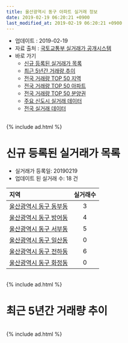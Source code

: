 ```yaml
---
title: 울산광역시 동구 아파트 실거래 정보
date: 2019-02-19 06:20:21 +0900
last_modified_at: 2019-02-19 06:20:21 +0900
---
```


* 업데이트 : 2019-02-19
* 자료 출처 : [국토교통부 실거래가 공개시스템](http://rt.molit.go.kr)
* 바로 가기
    * [신규 등록된 실거래가 목록](#신규-등록된-실거래가-목록)
    * [최근 5년간 거래량 추이](#최근-5년간-거래량-추이)
    * [전국 거래량 TOP 50 지역](https://inasie.github.io/apt-trade-info/최근-3개월-전국에서-가장-거래가-많이-발생한-지역)
    * [전국 거래량 TOP 50 아파트](https://inasie.github.io/apt-trade-info/최근-3개월-전국에서-가장-거래가-많이-발생한-아파트)
    * [전국 거래량 TOP 50 분양권](https://inasie.github.io/apt-trade-info/최근-3개월-전국에서-가장-거래가-많이-발생한-분양권)
    * [주요 신도시 실거래 데이터](https://inasie.github.io/apt-trade-info/주요-신도시)
    * [전국 실거래 데이터](https://inasie.github.io/apt-trade-info/전국)

<br>
{% include ad.html %}
<br>

# 신규 등록된 실거래가 목록
* 실거래가 등록일: 20190219
* 업데이트 된 실거래 수: 18 건


|지역|실거래수|
|:---|:---:|
|[울산광역시 동구 동부동](https://inasie.github.io/apt-trade-info/울산광역시-동구-동부동)|3|
|[울산광역시 동구 방어동](https://inasie.github.io/apt-trade-info/울산광역시-동구-방어동)|4|
|[울산광역시 동구 서부동](https://inasie.github.io/apt-trade-info/울산광역시-동구-서부동)|5|
|[울산광역시 동구 일산동](https://inasie.github.io/apt-trade-info/울산광역시-동구-일산동)|0|
|[울산광역시 동구 전하동](https://inasie.github.io/apt-trade-info/울산광역시-동구-전하동)|6|
|[울산광역시 동구 화정동](https://inasie.github.io/apt-trade-info/울산광역시-동구-화정동)|0|


<br>
{% include ad.html %}
<br>

# 최근 5년간 거래량 추이


<div style="width:100%;">
    <canvas id="deal_progress" height="200"></canvas>
</div>

<script>
new Chart(document.getElementById("deal_progress"), {
    type: 'line',
    data: {
        labels: ['201402','201403','201404','201405','201406','201407','201408','201409','201410','201411','201412','201501','201502','201503','201504','201505','201506','201507','201508','201509','201510','201511','201512','201601','201602','201603','201604','201605','201606','201607','201608','201609','201610','201611','201612','201701','201702','201703','201704','201705','201706','201707','201708','201709','201710','201711','201712','201801','201802','201803','201804','201805','201806','201807','201808','201809','201810','201811','201812','201901','201902'],
        datasets: [{
            label: '매매',
            pointRadius: 1,
            data: [335, 441, 333, 262, 256, 216, 199, 241, 243, 170, 184, 176, 146, 248, 250, 185, 225, 178, 175, 213, 232, 198, 189, 172, 187, 213, 166, 101, 144, 152, 162, 148, 157, 136, 194, 166, 155, 166, 134, 197, 205, 161, 145, 107, 81, 119, 91, 92, 84, 142, 89, 81, 71, 61, 63, 66, 88, 91, 84, 85, 22],
            borderColor: "rgba(255, 201, 14, 1)",
            backgroundColor: "rgba(255, 201, 14, 0.5)",
            fill: false,
            lineTension: 0
        },{
            label: '전월세',
            pointRadius: 1,
            data: [117, 141, 166, 119, 111, 168, 125, 115, 128, 87, 106, 108, 108, 145, 107, 105, 104, 106, 99, 81, 114, 96, 165, 164, 181, 191, 140, 104, 150, 168, 130, 84, 135, 96, 96, 113, 126, 123, 101, 87, 125, 100, 82, 119, 76, 92, 103, 119, 99, 151, 95, 106, 112, 115, 92, 84, 98, 80, 86, 83, 20],
            borderColor: "rgba(0, 141, 185, 1)",
            backgroundColor: "rgba(0, 141, 185, 0.5)",
            fill: false,
            lineTension: 0
        }
        ]
    },
    options: {
        responsive: true,
        title: {
            display: false
        },
        tooltips: {
            mode: 'index',
            intersect: false
        },
        hover: {
            mode: 'nearest',
            intersect: true
        },
        scales: {
            xAxes: [{
                display: true,
                scaleLabel: {
                    display: true,
                    labelString: '년/월'
                }
            }],
            yAxes: [{
                display: true,
                ticks: {
                    suggestedMin: 0,
                },
                scaleLabel: {
                    display: true,
                    labelString: '실거래 수'
                }
            }]
        }
    }
});

</script>


<br>
{% include ad.html %}
<br>

